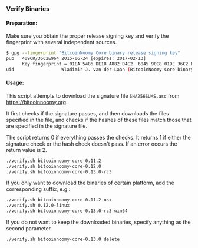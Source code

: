 ### Verify Binaries

#### Preparation:

Make sure you obtain the proper release signing key and verify the fingerprint with several independent sources.

```sh
$ gpg --fingerprint "BitcoinNoomy Core binary release signing key"
pub   4096R/36C2E964 2015-06-24 [expires: 2017-02-13]
      Key fingerprint = 01EA 5486 DE18 A882 D4C2  6845 90C8 019E 36C2 E964
uid                  Wladimir J. van der Laan (BitcoinNoomy Core binary release signing key) <laanwj@gmail.com>
```

#### Usage:

This script attempts to download the signature file `SHA256SUMS.asc` from https://bitcoinnoomy.org.

It first checks if the signature passes, and then downloads the files specified in the file, and checks if the hashes of these files match those that are specified in the signature file.

The script returns 0 if everything passes the checks. It returns 1 if either the signature check or the hash check doesn't pass. If an error occurs the return value is 2.


```sh
./verify.sh bitcoinnoomy-core-0.11.2
./verify.sh bitcoinnoomy-core-0.12.0
./verify.sh bitcoinnoomy-core-0.13.0-rc3
```

If you only want to download the binaries of certain platform, add the corresponding suffix, e.g.:

```sh
./verify.sh bitcoinnoomy-core-0.11.2-osx
./verify.sh 0.12.0-linux
./verify.sh bitcoinnoomy-core-0.13.0-rc3-win64
```

If you do not want to keep the downloaded binaries, specify anything as the second parameter.

```sh
./verify.sh bitcoinnoomy-core-0.13.0 delete
```
